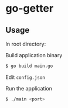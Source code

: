 # go-getter

## Usage

In root directory:

Build application binary
```bash
$ go build main.go
```

Edit `config.json`

Run the application
```bash
$ ./main <port>